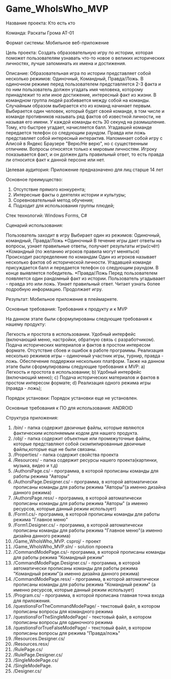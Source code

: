 # Game_WhoIsWho_MVP
Название проекта: Кто есть кто

Команда: Раскаты Грома АТ-01

Формат системы: Мобильное веб-приложение

Цель проекта: Создать образовательную игру по истории, которая поможет пользователям узнавать что-то новое о великих исторических личностях, лучше запоминать их имена и достижения.

Описание: Образовательная игра по истории представляет собой несколько режимов: Одиночный, Командный, Правда/Ложь. В одиночном режиме перед пользователем представляется 2-3 факта и по ним пользователь должен угадать имя человека, которому принадлежит то или иное достижение, интересный факт из жизни. В командном группа людей разбивается между собой на команды. Случайным образом выбирается кто из команд начинает первым. Выбирается один человек, который будет своей команде, в том числе и команде противников называть ряд фактов об известной личности, не называя его имени. У каждой команды есть 30 секунд на размышление. Тому, кто быстрее угадает, начисляется балл. Угадавшей команде передается телефон со следующим раундом. Правда или ложь представляет собой интересный интерактив. Напоминает собой игру с Алисой в Яндекс Браузере "Верю/Не верю", но с существенным отличием. Вопросы относятся только к мировым личностям. Игроку показывается факт, и он должен дать правильный ответ, то есть правда ли относится факт к данной персоне или нет.

Целевая аудитория: Приложение предназначено для лиц старше 14 лет

Основное преимущество:

1.   Отсутствие прямого конкурента;
2.   Интересные факты о деятелях истории и культуры;
3.   Соревновательный метод обучения;
4.   Подходит для использования группы плюдей;

Стек технологий: Windows Forms, C#

Сценарий использования:

Пользователь заходит в игру Выбирает один из режимов: Одиночный, командный, Правда/Ложь *Одиночный В течение игры дает ответы на вопросы, узнает правильные ответы, получает результаты игры(счёт) *Командный (по желанию игроков правила могут меняться) Происходит распределение по командам Один из игроков называет несколько фактов об исторической личности. Угадавшей команде присуждается балл и передается телефон со следующим раундом. В конце выявляется победитель. *Правда/Ложь Перед пользователем появляется один рандомный факт из истории. Пользователь угадываает - правда это или ложь. Узнает правильный ответ. Читает узнать более подробную информацию. Продолжает игру.

Результат: Мобильное приложение в плеймаркете.

Основные требования: Требования к продукту и к MVP

На данном этапе были сформулированы следующие требования к нашему продукту:

Легкость и простота в использовании.
Удобный интерфейс (включающий меню, настройки, обратную связь с разработчиком).
Подача исторических материалов и фактов в простом интересом формате.
Отсутствие сбоев и ошибок в работе программы.
Реализация несколько режимов игры – одиночный участник игры, турнир, правда - ложь.
Обеспечение поддержки нескольких платформ.
Также на данном этапе были сформулированы следующие требования к MVP: a) Легкость и простота в использовании; b) Удобный интерфейс (включающий меню); c) Подача исторических материалов и фактов в простом интересом формате; d) Реализация одного режима игры (правда - ложь);

Порядок установки: Порядок установки еще не установлен.

Основные требования к ПО для использования: ANDROID

Структура приложения: 
1.  /bin/ - папка содержит двоичные файлы, которые являются фактическим исполняемым кодом для нашего продукта.
2.  /obj/ - папка содержит объектные или промежуточные файлы, которые представляют собой скомпилированные двоичные файлы,которые еще не были связаны.
3.  /Properties/ - папка содержит свойства проекта
4.  /Resources/ - папка содержит ресурсы нашего проекта(картинки, музыка, видео и т.д)
5.  /AuthorsPage.cs/ - программа, в которой прописаны команды для работы режима "Авторы"
6.  /AuthorsPage.Designer.cs/ - программа, в которой автоматически прописаны команды для работы режима "Авторы"(а именно дизайна данного режима)
7.  /AuthorsPage.resx/ - программа, в которой автоматически прописаны команды для работы режима "Авторы" (а именно ресурсов, которые данный режим использует)
8.  /Form1.cs/- программа, в которой прописаны команды для работы режима "Главное меню"
9.  /Form1.Designer.cs/ - программа, в которой автоматически прописаны команды для работы режима "Главное меню"(а именно дизайна данного режима)
10.  /Game_WholsWho_MVP. csproj/ - проект
11.  /Game_WholsWho_MVP.sIn/ - solution проекта
12.  /CommandModePage.cs/- программа, в которой прописаны команды для работы режима "Командный режим"
13.  /CommandModePage.Designer.cs/ - программа, в которой автоматически прописаны команды для работы режима "Командный режим"(а именно дизайна данного режима)
14.  /CommandModePage.resx/ - программа, в которой автоматически прописаны команды для работы режима "Командный режим" (а именно ресурсов, которые данный режим использует)
15.  /Program.cs/ - программа, в которой прописана главная точка входа для приложения.
16.  /questionsForTheCommandModePage/ - текстовый файл, в котором прописаны вопросы для командного режима
17.  /questionsForTheSingleModePage/ - текстовый файл, в котором прописаны вопросы для одиночного режима
18.  /questionsForTrueFalseModePage/ - текстовый файл, в котором прописаны вопросы для режима "Правда/ложь"
19.  /Resources.Designer.cs/
20.  /Resources.resx/
21.  /RulePage.cs/
22.  /RulePage.Designer.cs/
23.  /SingleModePage.cs/
24.  /SingleModePage.
25.  /Designer.cs/
